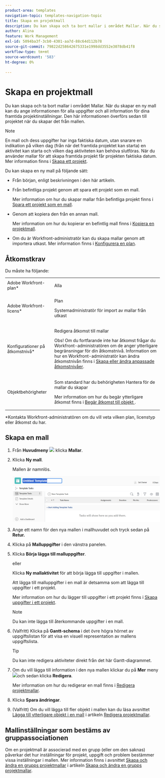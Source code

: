 ```yaml
---
product-area: templates
navigation-topic: templates-navigation-topic
title: Skapa en projektmall
description: Du kan skapa och ta bort mallar i området Mallar. När du skapar en ny mall kan du ange informationen för alla uppgifter och all information för dina framtida projektinställningar. Den här informationen överförs sedan till projektet när du skapar det från mallen.
author: Alina
feature: Work Management
exl-id: 5094ba3f-3cb0-4301-aa7d-88c64d112b78
source-git-commit: 79822d258642675331e1998dd3552e3078db41f8
workflow-type: tm+mt
source-wordcount: '583'
ht-degree: 0%

---
```


# Skapa en projektmall

Du kan skapa och ta bort mallar i området Mallar. När du skapar en ny mall kan du ange informationen för alla uppgifter och all information för dina framtida projektinställningar. Den här informationen överförs sedan till projektet när du skapar det från mallen.

>[!NOTE]
>
>En mall och dess uppgifter har inga faktiska datum, utan snarare en indikation på vilken dag (från när det framtida projektet kan starta) en aktivitet kan starta och vilken dag aktiviteten kan behöva slutföras. När du använder mallar för att skapa framtida projekt får projekten faktiska datum. Mer information finns i [Skapa ett projekt](../create-projects/create-project.md).


Du kan skapa en ny mall på följande sätt:

* Från början, enligt beskrivningen i den här artikeln.
* Från befintliga projekt genom att spara ett projekt som en mall.

  Mer information om hur du skapar mallar från befintliga projekt finns i [Spara ett projekt som en mall](../../../manage-work/projects/manage-projects/save-project-as-template.md).

* Genom att kopiera den från en annan mall.

  Mer information om hur du kopierar en befintlig mall finns i [Kopiera en projektmall](../../../manage-work/projects/create-and-manage-templates/copy-template.md).

* Om du är Workfront-administratör kan du skapa mallar genom att importera utkast. Mer information finns i [Konfigurera en plan](../../../administration-and-setup/blueprints/configure-template-package.md).

## Åtkomstkrav

Du måste ha följande:

<table style="table-layout:auto"> 
 <col> 
 <col> 
 <tbody> 
  <tr> 
   <td role="rowheader">Adobe Workfront-plan*</td> 
   <td> <p>Alla</p> </td> 
  </tr> 
  <tr> 
   <td role="rowheader">Adobe Workfront-licens*</td> 
   <td> <p>Plan </p> <p data-mc-conditions="QuicksilverOrClassic.Quicksilver">Systemadministratör för import av mallar från utkast</p> </td> 
  </tr> 
  <tr> 
   <td role="rowheader">Konfigurationer på åtkomstnivå*</td> 
   <td> <p>Redigera åtkomst till mallar</p> <p>Obs! Om du fortfarande inte har åtkomst frågar du Workfront-administratören om de anger ytterligare begränsningar för din åtkomstnivå. Information om hur en Workfront-administratör kan ändra åtkomstnivån finns i <a href="../../../administration-and-setup/add-users/configure-and-grant-access/create-modify-access-levels.md" class="MCXref xref">Skapa eller ändra anpassade åtkomstnivåer</a>.</p> </td> 
  </tr> 
  <tr> 
   <td role="rowheader">Objektbehörigheter</td> 
   <td> <p>Som standard har du behörigheten Hantera för de mallar du skapar</p> <p>Mer information om hur du begär ytterligare åtkomst finns i <a href="../../../workfront-basics/grant-and-request-access-to-objects/request-access.md" class="MCXref xref">Begär åtkomst till objekt </a>.</p> </td> 
  </tr> 
 </tbody> 
</table>

&#42;Kontakta Workfront-administratören om du vill veta vilken plan, licenstyp eller åtkomst du har.

## Skapa en mall

1. Från **Huvudmeny** ![](assets/main-menu-icon.png) klicka **Mallar**.

1. Klicka **Ny mall**.

   Mallen är namnlös.

   ![Ny mall](assets/create-template-nwe-2022-350x102.png)

1. Ange ett namn för den nya mallen i mallhuvudet och tryck sedan på **Retur.**
1. Klicka på **Malluppgifter** i den vänstra panelen.
1. Klicka **Börja lägga till malluppgifter**.

   eller

   Klicka **Ny mallaktivitet** för att börja lägga till uppgifter i mallen.

   Att lägga till malluppgifter i en mall är detsamma som att lägga till uppgifter i ett projekt.

   Mer information om hur du lägger till uppgifter i ett projekt finns i [Skapa uppgifter i ett projekt](../../../manage-work/tasks/create-tasks/create-tasks-in-project.md).

   >[!NOTE]
   >
   >Du kan inte lägga till återkommande uppgifter i en mall.

1. (Valfritt) Klicka på **Gantt-schema** i det övre högra hörnet av uppgiftslistan för att visa en visuell representation av mallens uppgiftslista.

   >[!TIP]
   >
   >Du kan inte redigera aktiviteter direkt från det här Gantt-diagrammet.

1. Om du vill lägga till information i den nya mallen klickar du på **Mer** meny ![](assets/more-icon.png)och sedan klicka **Redigera**.

   Mer information om hur du redigerar en mall finns i [Redigera projektmallar](../../../manage-work/projects/create-and-manage-templates/edit-templates.md).

1. Klicka **Spara ändringar**.
1. (Valfritt) Om du vill lägga till fler objekt i mallen kan du läsa avsnittet [Lägga till ytterligare objekt i en mall](../../../manage-work/projects/create-and-manage-templates/edit-templates.md#adding-items-to-template) i artikeln [Redigera projektmallar](../../../manage-work/projects/create-and-manage-templates/edit-templates.md).

## Mallinställningar som bestäms av gruppassociationen

Om en projektmall är associerad med en grupp (eller om den saknas) påverkar det hur inställningar för projekt, uppgift och problem bestämmer vissa inställningar i mallen. Mer information finns i avsnittet [Skapa och ändra en grupps projektmallar](../../../administration-and-setup/manage-groups/work-with-group-objects/create-and-modify-a-groups-templates.md#template2) i artikeln [Skapa och ändra en grupps projektmallar](../../../administration-and-setup/manage-groups/work-with-group-objects/create-and-modify-a-groups-templates.md).
